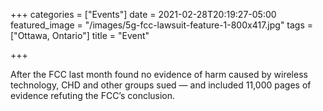 +++
categories = ["Events"]
date = 2021-02-28T20:19:27-05:00
featured_image = "/images/5g-fcc-lawsuit-feature-1-800x417.jpg"
tags = ["Ottawa, Ontario"]
title = "Event"

+++

After the FCC last month found no evidence of harm caused by wireless technology, CHD and other groups sued — and included 11,000 pages of evidence refuting the FCC’s conclusion.

